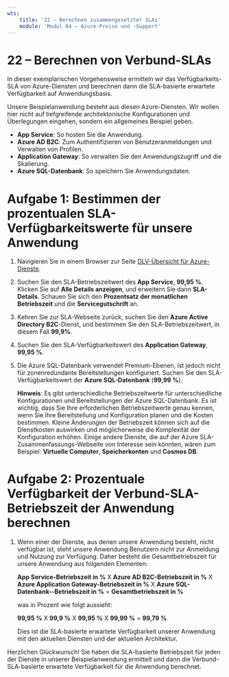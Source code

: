 ```yaml
---
wts:
    title: '22 – Berechnen zusammengesetzter SLAs'
    module: 'Modul 04 – Azure-Preise und -Support'
---
```

# 22 – Berechnen von Verbund-SLAs


In dieser exemplarischen Vorgehensweise ermitteln wir das Verfügbarkeits-SLA von Azure-Diensten und berechnen dann die SLA-basierte erwartete Verfügbarkeit auf Anwendungsbasis.

Unsere Beispielanwendung besteht aus diesen Azure-Diensten. Wir wollen hier nicht auf tiefgreifende architektonische Konfigurationen und Überlegungen eingehen, sondern ein allgemeines Beispiel geben.

+ **App Service**: So hosten Sie die Anwendung.
+ **Azure AD B2C**: Zum Authentifizieren von Benutzeranmeldungen und Verwalten von Profilen.
+ **Application Gateway**: So verwalten Sie den Anwendungszugriff und die Skalierung. 
+ **Azure SQL-Datenbank**: So speichern Sie Anwendungsdaten. 

# Aufgabe 1: Bestimmen der prozentualen SLA-Verfügbarkeitswerte für unsere Anwendung

1. Navigieren Sie in einem Browser zur Seite [DLV-Übersicht für Azure-Dienste](https://azure.microsoft.com/de-de/support/legal/sla/summary/).

2. Suchen Sie den SLA-Betriebszeitwert des **App Service**, **99,95 %**. Klicken Sie auf **Alle Details anzeigen**, und erweitern Sie dann **SLA-Details**. Schauen Sie sich den **Prozentsatz der monatlichen Betriebszeit** und die **Servicegutschrift** an.

3. Kehren Sie zur SLA-Webseite zurück, suchen Sie den **Azure Active Directory B2C**-Dienst, und bestimmen Sie den SLA-Betriebszeitwert, in diesem Fall **99,9%**. 

4. Suchen Sie den SLA-Verfügbarkeitswert des **Application Gateway**, **99,95 %**. 

5. Die Azure SQL-Datenbank verwendet Premium-Ebenen, ist jedoch nicht für zonenredundante Bereitstellungen konfiguriert. Suchen Sie den SLA-Verfügbarkeitswert der **Azure SQL-Datenbank** (**99,99 %**). 

    **Hinweis**: Es gibt unterschiedliche Betriebszeitwerte für unterschiedliche Konfigurationen und Bereitstellungen der Azure SQL-Datenbank. Es ist wichtig, dass Sie Ihre erforderlichen Betriebszeitwerte genau kennen, wenn Sie Ihre Bereitstellung und Konfiguration planen und die Kosten bestimmen. Kleine Änderungen der Betriebszeit können sich auf die Dienstkosten auswirken und möglicherweise die Komplexität der Konfiguration erhöhen. Einige andere Dienste, die auf der Azure SLA-Zusammenfassungs-Webseite von Interesse sein könnten, wären zum Beispiel: **Virtuelle Computer**, **Speicherkonten** und **Cosmos DB**.

# Aufgabe 2: Prozentuale Verfügbarkeit der Verbund-SLA-Betriebszeit der Anwendung berechnen

1. Wenn einer der Dienste, aus denen unsere Anwendung besteht, nicht verfügbar ist, steht unsere Anwendung Benutzern nicht zur Anmeldung und Nutzung zur Verfügung. Daher besteht die Gesamtbetriebszeit für unsere Anwendung aus folgenden Elementen:

    **App Service-Betriebszeit in %** X **Azure AD B2C-Betriebszeit in %** X **Azure Application Gateway-Betriebszeit in %** X **Azure SQL-Datenbank--Betriebszeit in %** = **Gesamtbetriebszeit in %**

    was in Prozent wie folgt aussieht:

    **99,95 %** X **99,9 %** X **99,95 %** X **99,99 %** = **99,79 %**

    Dies ist die SLA-basierte erwartete Verfügbarkeit unserer Anwendung mit den aktuellen Diensten und der aktuellen Architektur.

Herzlichen Glückwunsch! Sie haben die SLA-basierte Betriebszeit für jeden der Dienste in unserer Beispielanwendung ermittelt und dann die Verbund-SLA-basierte erwartete Verfügbarkeit für die Anwendung berechnet.